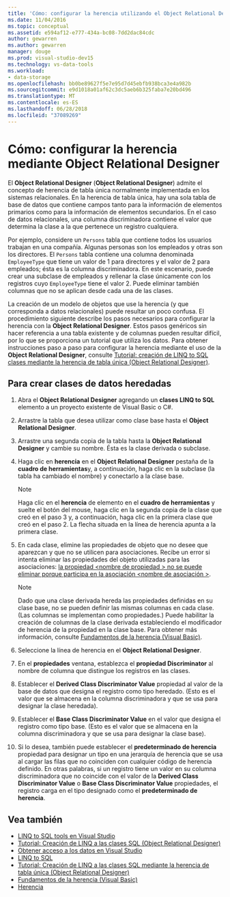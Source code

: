 ```yaml
---
title: 'Cómo: configurar la herencia utilizando el Object Relational Designer'
ms.date: 11/04/2016
ms.topic: conceptual
ms.assetid: e594af12-e777-434a-bc08-7dd2dac84cdc
author: gewarren
ms.author: gewarren
manager: douge
ms.prod: visual-studio-dev15
ms.technology: vs-data-tools
ms.workload:
- data-storage
ms.openlocfilehash: bb0be89627f5e7e95d7d45ebfb938bca3e4a982b
ms.sourcegitcommit: e9d1018a01af62c3dc5aeb6b325faba7e20bd496
ms.translationtype: MT
ms.contentlocale: es-ES
ms.lasthandoff: 06/28/2018
ms.locfileid: "37089269"
---
```

# <a name="how-to-configure-inheritance-by-using-the-or-designer"></a>Cómo: configurar la herencia mediante Object Relational Designer
El **Object Relational Designer** (**Object Relational Designer**) admite el concepto de herencia de tabla única normalmente implementada en los sistemas relacionales. En la herencia de tabla única, hay una sola tabla de base de datos que contiene campos tanto para la información de elementos primarios como para la información de elementos secundarios. En el caso de datos relacionales, una columna discriminadora contiene el valor que determina la clase a la que pertenece un registro cualquiera.

Por ejemplo, considere un `Persons` tabla que contiene todos los usuarios trabajan en una compañía. Algunas personas son los empleados y otras son los directores. El `Persons` tabla contiene una columna denominada `EmployeeType` que tiene un valor de 1 para directores y el valor de 2 para empleados; ésta es la columna discriminadora. En este escenario, puede crear una subclase de empleados y rellenar la clase únicamente con los registros cuyo `EmployeeType` tiene el valor 2. Puede eliminar también columnas que no se aplican desde cada una de las clases.

La creación de un modelo de objetos que use la herencia (y que corresponda a datos relacionales) puede resultar un poco confusa. El procedimiento siguiente describe los pasos necesarios para configurar la herencia con la **Object Relational Designer**. Estos pasos genéricos sin hacer referencia a una tabla existente y de columnas pueden resultar difícil, por lo que se proporciona un tutorial que utiliza los datos. Para obtener instrucciones paso a paso para configurar la herencia mediante el uso de la **Object Relational Designer**, consulte [Tutorial: creación de LINQ to SQL clases mediante la herencia de tabla única (Object Relational Designer)](../data-tools/walkthrough-creating-linq-to-sql-classes-by-using-single-table-inheritance-o-r-designer.md).

## <a name="to-create-inherited-data-classes"></a>Para crear clases de datos heredadas

1.  Abra el **Object Relational Designer** agregando un **clases LINQ to SQL** elemento a un proyecto existente de Visual Basic o C#.

2.  Arrastre la tabla que desea utilizar como clase base hasta el **Object Relational Designer**.

3.  Arrastre una segunda copia de la tabla hasta la **Object Relational Designer** y cambie su nombre. Ésta es la clase derivada o subclase.

4.  Haga clic en **herencia** en el **Object Relational Designer** pestaña de la **cuadro de herramientas**y, a continuación, haga clic en la subclase (la tabla ha cambiado el nombre) y conectarlo a la clase base.

    > [!NOTE]
    >  Haga clic en el **herencia** de elemento en el **cuadro de herramientas** y suelte el botón del mouse, haga clic en la segunda copia de la clase que creó en el paso 3 y, a continuación, haga clic en la primera clase que creó en el paso 2. La flecha situada en la línea de herencia apunta a la primera clase.

5.  En cada clase, elimine las propiedades de objeto que no desee que aparezcan y que no se utilicen para asociaciones. Recibe un error si intenta eliminar las propiedades del objeto utilizadas para las asociaciones: [la propiedad \<nombre de propiedad > no se puede eliminar porque participa en la asociación \<nombre de asociación >](../data-tools/the-property-property-name-cannot-be-deleted-because-it-is-participating-in-the-association-association-name.md).

    > [!NOTE]
    >  Dado que una clase derivada hereda las propiedades definidas en su clase base, no se pueden definir las mismas columnas en cada clase. (Las columnas se implementan como propiedades.) Puede habilitar la creación de columnas de la clase derivada estableciendo el modificador de herencia de la propiedad en la clase base. Para obtener más información, consulte [Fundamentos de la herencia (Visual Basic)](/dotnet/visual-basic/programming-guide/language-features/objects-and-classes/inheritance-basics).

6.  Seleccione la línea de herencia en el **Object Relational Designer**.

7.  En el **propiedades** ventana, establezca el **propiedad Discriminator** al nombre de columna que distingue los registros en las clases.

8.  Establecer el **Derived Class Discriminator Value** propiedad al valor de la base de datos que designa el registro como tipo heredado. (Esto es el valor que se almacena en la columna discriminadora y que se usa para designar la clase heredada).

9. Establecer el **Base Class Discriminator Value** en el valor que designa el registro como tipo base. (Esto es el valor que se almacena en la columna discriminadora y que se usa para designar la clase base).

10. Si lo desea, también puede establecer el **predeterminado de herencia** propiedad para designar un tipo en una jerarquía de herencia que se usa al cargar las filas que no coinciden con cualquier código de herencia definido. En otras palabras, si un registro tiene un valor en su columna discriminadora que no coincide con el valor de la **Derived Class Discriminator Value** o **Base Class Discriminator Value** propiedades, el registro carga en el tipo designado como el **predeterminado de herencia**.

## <a name="see-also"></a>Vea también

- [LINQ to SQL tools en Visual Studio](../data-tools/linq-to-sql-tools-in-visual-studio2.md)
- [Tutorial: Creación de LINQ a las clases SQL (Object Relational Designer)](how-to-create-linq-to-sql-classes-mapped-to-tables-and-views-o-r-designer.md)
- [Obtener acceso a los datos en Visual Studio](../data-tools/accessing-data-in-visual-studio.md)
- [LINQ to SQL](/dotnet/framework/data/adonet/sql/linq/index)
- [Tutorial: Creación de LINQ a las clases SQL mediante la herencia de tabla única (Object Relational Designer)](../data-tools/walkthrough-creating-linq-to-sql-classes-by-using-single-table-inheritance-o-r-designer.md)
- [Fundamentos de la herencia (Visual Basic)](/dotnet/visual-basic/programming-guide/language-features/objects-and-classes/inheritance-basics)
- [Herencia](/dotnet/csharp/programming-guide/classes-and-structs/inheritance)